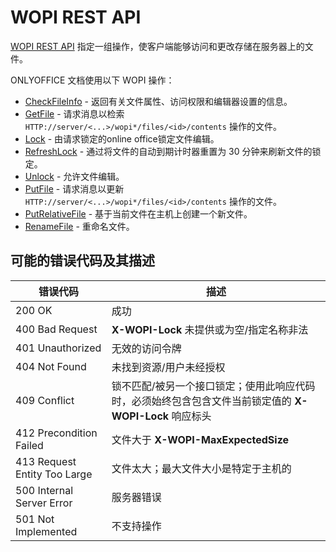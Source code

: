 ﻿---
sidebar_position: -5
---

# WOPI REST API

[WOPI REST API](https://docs.microsoft.com/zh-cn/microsoft-365/cloud-storage-partner-program/rest/) 指定一组操作，使客户端能够访问和更改存储在服务器上的文件。

ONLYOFFICE 文档使用以下 WOPI 操作：

- [CheckFileInfo](checkfileinfo.md) - 返回有关文件属性、访问权限和编辑器设置的信息。
- [GetFile](getfile.md) - 请求消息以检索 `HTTP://server/<...>/wopi*/files/<id>/contents` 操作的文件。
- [Lock](lock.md) - 由请求锁定的online office锁定文件编辑。
- [RefreshLock](refreshlock.md) - 通过将文件的自动到期计时器重置为 30 分钟来刷新文件的锁定。
- [Unlock](unlock.md) - 允许文件编辑。
- [PutFile](putfile.md) - 请求消息以更新 `HTTP://server/<...>/wopi*/files/<id>/contents` 操作的文件。
- [PutRelativeFile](putrelativefile.md) - 基于当前文件在主机上创建一个新文件。
- [RenameFile](renamefile.md) - 重命名文件。

## 可能的错误代码及其描述

| 错误代码                   | 描述                                                                                                                                                                               |
| ---------------------------- | ----------------------------------------------------------------------------------------------------------------------------------------------------------------------------------------- |
| 200 OK                       | 成功                                                                                                                                                                                   |
| 400 Bad Request              | **X-WOPI-Lock** 未提供或为空/指定名称非法                                                                                                                 |
| 401 Unauthorized             | 无效的访问令牌                                                                                                                                                                      |
| 404 Not Found                | 未找到资源/用户未经授权                                                                                                                                                      |
| 409 Conflict                 | 锁不匹配/被另一个接口锁定；使用此响应代码时，必须始终包含包含文件当前锁定值的 **X-WOPI-Lock** 响应标头 |
| 412 Precondition Failed      | 文件大于 **X-WOPI-MaxExpectedSize**                                                                                                                                            |
| 413 Request Entity Too Large | 文件太大；最大文件大小是特定于主机的                                                                                                                                 |
| 500 Internal Server Error    | 服务器错误                                                                                                                                                                              |
| 501 Not Implemented          | 不支持操作                                                                                                                                                                   |
